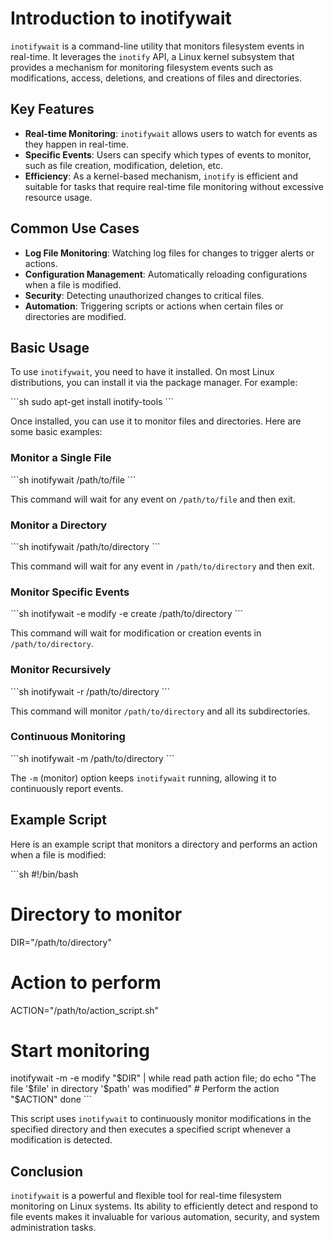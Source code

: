 
# Introduction to inotifywait

`inotifywait` is a command-line utility that monitors filesystem events in real-time. It leverages the `inotify` API, a Linux kernel subsystem that provides a mechanism for monitoring filesystem events such as modifications, access, deletions, and creations of files and directories.

## Key Features

- **Real-time Monitoring**: `inotifywait` allows users to watch for events as they happen in real-time.
- **Specific Events**: Users can specify which types of events to monitor, such as file creation, modification, deletion, etc.
- **Efficiency**: As a kernel-based mechanism, `inotify` is efficient and suitable for tasks that require real-time file monitoring without excessive resource usage.

## Common Use Cases

- **Log File Monitoring**: Watching log files for changes to trigger alerts or actions.
- **Configuration Management**: Automatically reloading configurations when a file is modified.
- **Security**: Detecting unauthorized changes to critical files.
- **Automation**: Triggering scripts or actions when certain files or directories are modified.

## Basic Usage

To use `inotifywait`, you need to have it installed. On most Linux distributions, you can install it via the package manager. For example:

\`\`\`sh
sudo apt-get install inotify-tools
\`\`\`

Once installed, you can use it to monitor files and directories. Here are some basic examples:

### Monitor a Single File

\`\`\`sh
inotifywait /path/to/file
\`\`\`

This command will wait for any event on `/path/to/file` and then exit.

### Monitor a Directory

\`\`\`sh
inotifywait /path/to/directory
\`\`\`

This command will wait for any event in `/path/to/directory` and then exit.

### Monitor Specific Events

\`\`\`sh
inotifywait -e modify -e create /path/to/directory
\`\`\`

This command will wait for modification or creation events in `/path/to/directory`.

### Monitor Recursively

\`\`\`sh
inotifywait -r /path/to/directory
\`\`\`

This command will monitor `/path/to/directory` and all its subdirectories.

### Continuous Monitoring

\`\`\`sh
inotifywait -m /path/to/directory
\`\`\`

The `-m` (monitor) option keeps `inotifywait` running, allowing it to continuously report events.

## Example Script

Here is an example script that monitors a directory and performs an action when a file is modified:

\`\`\`sh
#!/bin/bash

# Directory to monitor
DIR="/path/to/directory"

# Action to perform
ACTION="/path/to/action_script.sh"

# Start monitoring
inotifywait -m -e modify "$DIR" |
    while read path action file; do
        echo "The file '$file' in directory '$path' was modified"
        # Perform the action
        "$ACTION"
    done
\`\`\`

This script uses `inotifywait` to continuously monitor modifications in the specified directory and then executes a specified script whenever a modification is detected.

## Conclusion

`inotifywait` is a powerful and flexible tool for real-time filesystem monitoring on Linux systems. Its ability to efficiently detect and respond to file events makes it invaluable for various automation, security, and system administration tasks.
